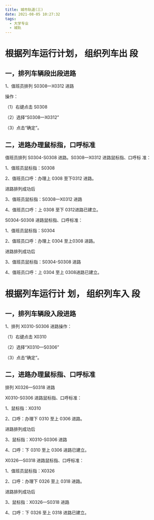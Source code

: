 ```yaml
---
title: 城市轨道(三)
date: 2021-08-05 10:27:32
tags: 
  - 大学专业
  - 城轨
---
```


# 根据列车运行计划， 组织列车出 段<!--more-->

## 一，排列车辆段出段进路

1、值班员排列 S0308—X0312 进路

操作：

（1）右键点击 S0308

（2）选择“S0308—X0312”

（3）点击“确定”。

## 二，进路办理鼠标指，口呼标准

值班员排列 S0304-S0308 进路。S0308—X0312 进路鼠标指、口呼标
准：

1、值班员鼠标指：S0308

2、值班员口呼：办理上 0308 至下0312 进路。

进路排列成功后

3、值班员鼠标指：S0308—X0312 进路

4、值班员口呼：上 0308 至下 0312进路已建立。

S0304-S0308 进路鼠标指、口呼标准：

1、值班员鼠标指：S0304

2、值班员口呼：办理上 0304 至上0308 进路。

进路排列成功后

3、值班员鼠标指：S0304-S0308 进路

4、值班员口呼：上 0304 至上 0308进路已建立。

# 根据列车运行计 划， 组织列车入 段

## 一，排列车辆段入段进路

1、排列 X0310-S0306 进路操作：

（1）右键点击 X0310

（2）选择“X0310—S0306”

（3）点击“确定”。

## 二，进路办理鼠标指、口呼标准

排列 X0326—S0318 进路

X0310-S0306 进路鼠标指、口呼标准：

1、鼠标指：X0310

2、口呼：办理下 0310 至上 0306 进路。

进路排列成功后

3、鼠标指：X0310-S0306 进路

4、口呼：下 0310 至上 0306 进路已建立。

X0326—S0318 进路鼠标指、口呼标准：

1、值班员鼠标指：X0326

2、口呼：办理下 0326 至上 0318 进路。

进路排列成功后

3、鼠标指：X0326—S0318 进路

4、口呼：下 0326 至上 0318 进路已建立。
